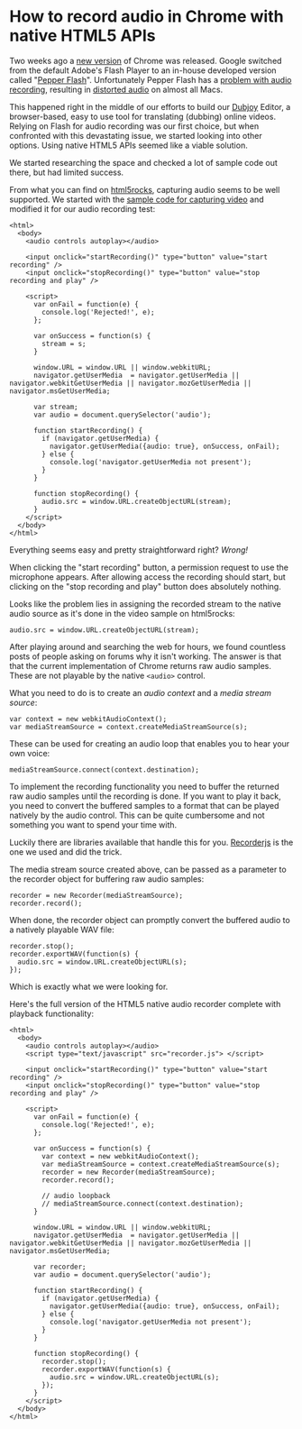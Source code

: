 # How to record audio in Chrome with native HTML5 APIs

Two weeks ago a [new version](http://googlechromereleases.blogspot.com/2012/11/stable-channel-release-and-beta-channel.html) of Chrome was released. Google switched from the default Adobe's Flash Player to an in-house developed version called "[Pepper Flash](http://blog.chromium.org/2012/08/the-road-to-safer-more-stable-and.html)". Unfortunately Pepper Flash has a [problem with audio recording](http://code.google.com/p/chromium/issues/detail?id=157613), resulting in [distorted audio](https://www.youtube.com/watch?v=3ugdk89ojxU) on almost all Macs.

This happened right in the middle of our efforts to build our [Dubjoy](http://dubjoy.com) Editor, a browser-based, easy to use tool for translating (dubbing) online videos. Relying on Flash for audio recording was our first choice, but when confronted with this devastating issue, we started looking into other options. Using native HTML5 APIs seemed like a viable solution.

We started researching the space and checked a lot of sample code out there, but had limited success.

From what you can find on [html5rocks](http://html5rocks.com), capturing audio seems to be well supported. We started with the [sample code for capturing video](http://html5rocks.com/en/tutorials/getusermedia/intro) and modified it for our audio recording test:

    <html>
      <body>
        <audio controls autoplay></audio>

        <input onclick="startRecording()" type="button" value="start recording" />
        <input onclick="stopRecording()" type="button" value="stop recording and play" />

        <script>
          var onFail = function(e) {
            console.log('Rejected!', e);
          };

          var onSuccess = function(s) {
            stream = s;
          }

          window.URL = window.URL || window.webkitURL;
          navigator.getUserMedia  = navigator.getUserMedia || navigator.webkitGetUserMedia || navigator.mozGetUserMedia || navigator.msGetUserMedia;

          var stream;
          var audio = document.querySelector('audio');

          function startRecording() {
            if (navigator.getUserMedia) {
              navigator.getUserMedia({audio: true}, onSuccess, onFail);
            } else {
              console.log('navigator.getUserMedia not present');
            }
          }

          function stopRecording() {
            audio.src = window.URL.createObjectURL(stream);
          }
        </script>
      </body>
    </html>

Everything seems easy and pretty straightforward right? *Wrong!*

When clicking the "start recording" button, a permission request to use the microphone appears. After allowing access the recording should start, but clicking on the "stop recording and play" button does absolutely nothing.

Looks like the problem lies in assigning the recorded stream to the native audio source as it's done in the video sample on html5rocks:

    audio.src = window.URL.createObjectURL(stream);

After playing around and searching the web for hours, we found countless posts of people asking on forums why it isn't working. The answer is that that the current implementation of Chrome returns raw audio samples. These are not playable by the native `<audio>` control.

What you need to do is to create an *audio context* and a *media stream source*:

    var context = new webkitAudioContext();
    var mediaStreamSource = context.createMediaStreamSource(s);

These can be used for creating an audio loop that enables you to hear your own voice:

    mediaStreamSource.connect(context.destination);

To implement the recording functionality you need to buffer the returned raw audio samples until the recording is done. If you want to play it back, you need to convert the buffered samples to a format that can be played natively by the audio control. This can be quite cumbersome and not something you want to spend your time with.

Luckily there are libraries available that handle this for you. [Recorderjs](https://github.com/mattdiamond/Recorderjs) is the one we used and did the trick.

The media stream source created above, can be passed as a parameter to the recorder object for buffering raw audio samples:

    recorder = new Recorder(mediaStreamSource);
    recorder.record();

When done, the recorder object can promptly convert the buffered audio to a natively playable WAV file:

    recorder.stop();
    recorder.exportWAV(function(s) {
      audio.src = window.URL.createObjectURL(s);
    });

Which is exactly what we were looking for.

Here's the full version of the HTML5 native audio recorder complete with playback functionality:

    <html>
      <body>
        <audio controls autoplay></audio>
        <script type="text/javascript" src="recorder.js"> </script>

        <input onclick="startRecording()" type="button" value="start recording" />
        <input onclick="stopRecording()" type="button" value="stop recording and play" />

        <script>
          var onFail = function(e) {
            console.log('Rejected!', e);
          };

          var onSuccess = function(s) {
            var context = new webkitAudioContext();
            var mediaStreamSource = context.createMediaStreamSource(s);
            recorder = new Recorder(mediaStreamSource);
            recorder.record();

            // audio loopback
            // mediaStreamSource.connect(context.destination);
          }

          window.URL = window.URL || window.webkitURL;
          navigator.getUserMedia  = navigator.getUserMedia || navigator.webkitGetUserMedia || navigator.mozGetUserMedia || navigator.msGetUserMedia;

          var recorder;
          var audio = document.querySelector('audio');

          function startRecording() {
            if (navigator.getUserMedia) {
              navigator.getUserMedia({audio: true}, onSuccess, onFail);
            } else {
              console.log('navigator.getUserMedia not present');
            }
          }

          function stopRecording() {
            recorder.stop();
            recorder.exportWAV(function(s) {
              audio.src = window.URL.createObjectURL(s);
            });
          }
        </script>
      </body>
    </html>
